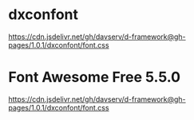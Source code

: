 # dxconfont
https://cdn.jsdelivr.net/gh/davserv/d-framework@gh-pages/1.0.1/dxconfont/font.css

# Font Awesome Free 5.5.0
https://cdn.jsdelivr.net/gh/davserv/d-framework@gh-pages/1.0.1/dxconfont/font.css
